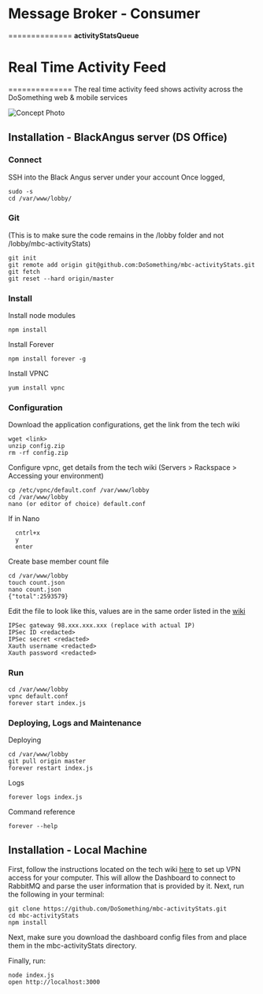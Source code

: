 # Message Broker - Consumer
==============
**activityStatsQueue**

# Real Time Activity Feed
==============
The real time activity feed shows activity across the DoSomething web & mobile services

![Concept Photo](https://trello-attachments.s3.amazonaws.com/512d12ee7b27cd4d4000056b/538f3d366dd60ca57bbcb1be/1279x718/257850dc36e6175956700fc31629d5a3/Screen_Shot_2014-06-23_at_3.52.29_PM.png)

## Installation - BlackAngus server (DS Office)

### Connect
SSH into the Black Angus server under your account
Once logged,
```
sudo -s
cd /var/www/lobby/
```

### Git
(This is to make sure the code remains in the /lobby folder and not /lobby/mbc-activityStats)
```
git init
git remote add origin git@github.com:DoSomething/mbc-activityStats.git
git fetch
git reset --hard origin/master
```

### Install
Install node modules
```
npm install
```

Install Forever
```
npm install forever -g
```

Install VPNC
```
yum install vpnc
```

### Configuration
Download the application configurations, get the link from the tech wiki
```
wget <link>
unzip config.zip
rm -rf config.zip
```

Configure vpnc, get details from the tech wiki
(Servers > Rackspace > Accessing your environment)
```
cp /etc/vpnc/default.conf /var/www/lobby
cd /var/www/lobby
nano (or editor of choice) default.conf
```
If in Nano
```
  cntrl+x
  y
  enter
```

Create base member count file
```
cd /var/www/lobby
touch count.json
nano count.json
{"total":2593579}
```

Edit the file to look like this, values are in the same order listed in the [wiki](https://sites.google.com/a/dosomething.org/tech/server/rackspaceprivatecloud-openstack/original-welcome-message?pli=1)
```
IPSec gateway 98.xxx.xxx.xxx (replace with actual IP)
IPSec ID <redacted>
IPSec secret <redacted>
Xauth username <redacted>
Xauth password <redacted>
```

### Run
```
cd /var/www/lobby
vpnc default.conf
forever start index.js
```

### Deploying, Logs and Maintenance
Deploying
```
cd /var/www/lobby
git pull origin master
forever restart index.js
```

Logs
```
forever logs index.js
```

Command reference
```
forever --help
```

## Installation - Local Machine

First, follow the instructions located on the tech wiki [here](https://sites.google.com/a/dosomething.org/tech/server/rackspaceprivatecloud-openstack/original-welcome-message?pli=1) to set up VPN access for your computer. This will allow the Dashboard to connect to RabbitMQ and parse the user information that is provided by it.
Next, run the following in your terminal:

```
git clone https://github.com/DoSomething/mbc-activityStats.git
cd mbc-activityStats
npm install
```

Next, make sure you download the dashboard config files from <link> and place them in the mbc-activityStats directory.

Finally, run:

```
node index.js
open http://localhost:3000
```
